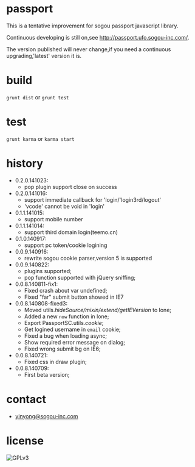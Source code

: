 passport
======

This is a tentative improvement for sogou passport javascript library.

Continuous developing is still on,see <http://passport.ufo.sogou-inc.com/>.

The version published will never change,if you need a continuous upgrading,'latest' version it is.

build
======

`grunt dist` or `grunt test`

test
======

`grunt karma` or `karma start`

history
======

- 0.2.0.141023:
    - pop plugin support close on success
- 0.2.0.141016:
    - support immediate callback for 'login/'login3rd/logout'
    - 'vcode' cannot be void in 'login'
- 0.1.1.141015:
    - support mobile number
- 0.1.1.141014:
    - support third domain login(teemo.cn)
- 0.1.0.140917:
    - support pc token/cookie logining
- 0.0.9.140916:
    - rewrite sogou cookie parser,version 5 is supported
- 0.0.9.140822:
    - plugins supported;
    - pop function supported with jQuery sniffing;
- 0.0.8.140811-fix1:
    - Fixed crash about var undefined;
    - Fixed "far" submit button showed in IE7
- 0.0.8.140808-fixed3:
    - Moved utils.*hideSource/mixin/extend/getIEVersion* to lone;
    - Added a new `now` function in lone;
    - Export PassportSC.utils.*cookie*;
    - Get logined username in `email` cookie;
    - Fixed a bug when loading async;
    - Show required error message on dialog;
    - Fixed wrong submit bg on IE6;
- 0.0.8.140721:
    - Fixed css in draw plugin;
- 0.0.8.140709:
    - First beta version;

contact
======
 - <yinyong@sogou-inc.com>

license
======

![GPLv3](http://www.gnu.org/graphics/gplv3-88x31.png)
